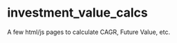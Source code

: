 investment_value_calcs
======================

A few html/js pages to calculate CAGR, Future Value, etc.